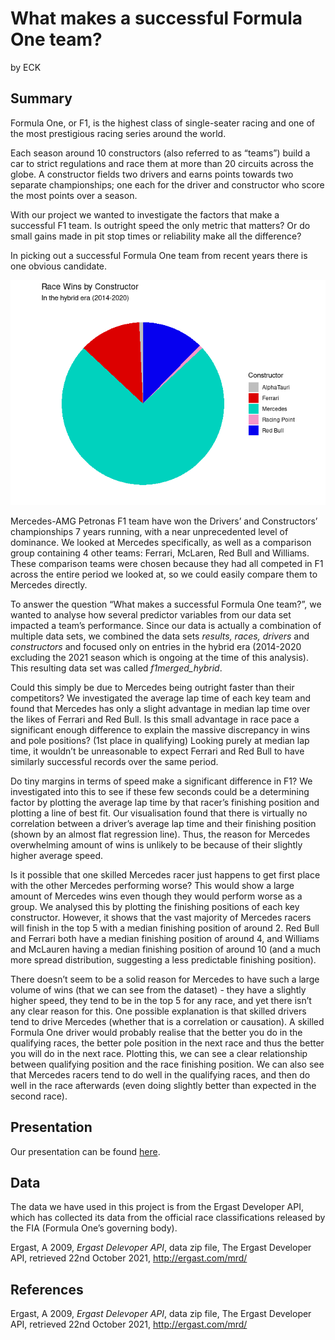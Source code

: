 What makes a successful Formula One team?
================
by ECK

## Summary

Formula One, or F1, is the highest class of single-seater racing and one
of the most prestigious racing series around the world.

Each season around 10 constructors (also referred to as “teams”) build a
car to strict regulations and race them at more than 20 circuits across
the globe. A constructor fields two drivers and earns points towards two
separate championships; one each for the driver and constructor who
score the most points over a season.

With our project we wanted to investigate the factors that make a
successful F1 team. Is outright speed the only metric that matters? Or
do small gains made in pit stop times or reliability make all the
difference?

In picking out a successful Formula One team from recent years there is
one obvious candidate.

![](README_files/figure-gfm/wins-bar-chart-1.png)<!-- -->

Mercedes-AMG Petronas F1 team have won the Drivers’ and Constructors’
championships 7 years running, with a near unprecedented level of
dominance. We looked at Mercedes specifically, as well as a comparison
group containing 4 other teams: Ferrari, McLaren, Red Bull and Williams.
These comparison teams were chosen because they had all competed in F1
across the entire period we looked at, so we could easily compare them
to Mercedes directly.

To answer the question “What makes a successful Formula One team?”, we
wanted to analyse how several predictor variables from our data set
impacted a team’s performance. Since our data is actually a combination
of multiple data sets, we combined the data sets *results, races,
drivers* and *constructors* and focused only on entries in the hybrid
era (2014-2020 excluding the 2021 season which is ongoing at the time of
this analysis). This resulting data set was called *f1merged_hybrid*.

Could this simply be due to Mercedes being outright faster than their
competitors? We investigated the average lap time of each key team and
found that Mercedes has only a slight advantage in median lap time over
the likes of Ferrari and Red Bull. Is this small advantage in race pace
a significant enough difference to explain the massive discrepancy in
wins and pole positions? (1st place in qualifying) Looking purely at
median lap time, it wouldn’t be unreasonable to expect Ferrari and Red
Bull to have similarly successful records over the same period.

Do tiny margins in terms of speed make a significant difference in F1?
We investigated into this to see if these few seconds could be a
determining factor by plotting the average lap time by that racer’s
finishing position and plotting a line of best fit. Our visualisation
found that there is virtually no correlation between a driver’s average
lap time and their finishing position (shown by an almost flat
regression line). Thus, the reason for Mercedes overwhelming amount of
wins is unlikely to be because of their slightly higher average speed.

Is it possible that one skilled Mercedes racer just happens to get first
place with the other Mercedes performing worse? This would show a large
amount of Mercedes wins even though they would perform worse as a group.
We analysed this by plotting the finishing positions of each key
constructor. However, it shows that the vast majority of Mercedes racers
will finish in the top 5 with a median finishing position of around 2.
Red Bull and Ferrari both have a median finishing position of around 4,
and Williams and McLauren having a median finishing position of around
10 (and a much more spread distribution, suggesting a less predictable
finishing position).

There doesn’t seem to be a solid reason for Mercedes to have such a
large volume of wins (that we can see from the dataset) - they have a
slightly higher speed, they tend to be in the top 5 for any race, and
yet there isn’t any clear reason for this. One possible explanation is
that skilled drivers tend to drive Mercedes (whether that is a
correlation or causation). A skilled Formula One driver would probably
realise that the better you do in the qualifying races, the better pole
position in the next race and thus the better you will do in the next
race. Plotting this, we can see a clear relationship between qualifying
position and the race finishing position. We can also see that Mercedes
racers tend to do well in the qualifying races, and then do well in the
race afterwards (even doing slightly better than expected in the second
race).

## Presentation

Our presentation can be found [here](presentation/presentation.html).

## Data

The data we have used in this project is from the Ergast Developer API,
which has collected its data from the official race classifications
released by the FIA (Formula One’s governing body).

Ergast, A 2009, *Ergast Delevoper API*, data zip file, The Ergast
Developer API, retrieved 22nd October 2021, <http://ergast.com/mrd/>

## References

Ergast, A 2009, *Ergast Delevoper API*, data zip file, The Ergast
Developer API, retrieved 22nd October 2021, <http://ergast.com/mrd/>
